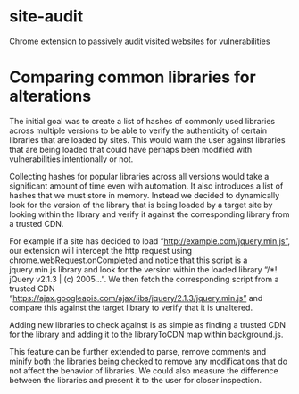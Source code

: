 # site-audit
Chrome extension to passively audit visited websites for vulnerabilities


# Comparing common libraries for alterations
The initial goal was to create a list of hashes of commonly used libraries across multiple versions to be able to verify the authenticity of certain libraries that are loaded by sites. This would warn the user against libraries that are being loaded that could have perhaps been modified with vulnerabilities intentionally or not.

Collecting hashes for popular libraries across all versions would take a significant amount of time even with automation. It also introduces a list of hashes that we must store in memory. Instead we decided to dynamically look for the version of the library that is being loaded by a target site by looking within the library and verify it against the corresponding library from a trusted CDN.

For example if a site has decided to load “http://example.com/jquery.min.js”, our extension will intercept the http request using chrome.webRequest.onCompleted and notice that this script is a jquery.min.js library and look for the version within the loaded library “/*! jQuery v2.1.3 | (c) 2005...”. We then fetch the corresponding script from a trusted CDN “https://ajax.googleapis.com/ajax/libs/jquery/2.1.3/jquery.min.js” and compare this against the target library to verify that it is unaltered.

Adding new libraries to check against is as simple as finding a trusted CDN for the library and adding it to the libraryToCDN map within background.js.

This feature can be further extended to parse, remove comments and minify both the libraries being checked to remove any modifications that do not affect the behavior of libraries. We could also measure the difference between the libraries and present it to the user for closer inspection.
